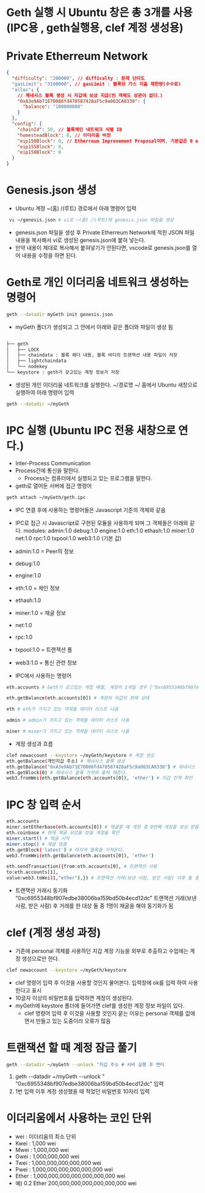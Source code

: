 # Geth 실행 시 Ubuntu 창은 총 3개를 사용 (IPC용 , geth실행용, clef 계정 생성용)

# Private Etherreum Network

```json
{
  "difficulty": "200000", // difficulty : 문제 난이도
  "gasLimit": "3100000", // gasLimit : 블록당 가스 지출 제한량(수수료)
  "alloc": {
    // 제네시스 블록 생성 시 지갑에 보상 지급(빈 객체도 상관이 없다.)
    "0xA3e9Ab71E70086fd470587428aF5c9a003CA0338": {
      "balance": "100000000"
    }
  },
  "config": {
    "chainId": 50, // 볼록체인 네트워크 식별 ID
    "homesteadBlock": 0, // 이더리움 버전
    "eip150Block": 0, // Etherreum Improvement Proposal이며, 기본값은 0 eip는 이더리움 핵심 프로토콜 사양 등의 표준을 설명한다.
    "eip155Block": 0,
    "eip158Block": 0
  }
}
```

# Genesis.json 생성

- Ubuntu 계정 ~(홈) /(루트) 경로에서 아래 명령어 입력

```sh
 vi ~/genesis.json # vi로 ~(홈) /(루트)에 genesis.json 파일을 생성
```

- genesis.json 파일을 생성 후 Private Etherreum Network에 적힌 JSON 파일 내용을 복사해서 vi로 생성된 genesis.json에 붙혀 넣는다.
- 만약 내용이 제대로 복사해서 붙혀넣기가 안된다면, vscode로 genesis.json를 열어 내용을 수정을 하면 된다.

# Geth로 개인 이더리움 네트워크 생성하는 명령어

```sh
geth --datadir myGeth init genesis.json
```

- myGeth 폴더가 생성되고 그 안에서 아래와 같은 폴더와 파일이 생성 됨

```sh

├── geth
│   ├── LOCK
│   ├── chaindata : 블록 헤더 내용, 블록 바디의 트랜잭션 내용 파일이 저장
│   ├── lightchaindata
│   └── nodekey
└── keystore : geth가 갖고있는 계정 정보가 저장

```

- 생성된 개인 이더리움 네트워크를 실행한다. ~/경로명 ~/ 홈에서 Ubuntu 새창으로 실행하여 아래 명령어 입력

```sh
geth --datadir ~/myGeth
```

# IPC 실행 (Ubuntu IPC 전용 새창으로 연다.)

- Inter-Process Communication
- Process간에 통신을 말한다.
  - Process는 컴퓨터에서 실행되고 있는 프로그램을 말한다.
- geth로 열어둔 서버에 접근 명령어

```sh
geth attach ~/myGeth/geth.ipc
```

- IPC 연결 후에 사용하는 명령어들은 Javascript 기준의 객체와 같음

- IPC로 접근 시 Javascript로 구현된 모듈을 사용하게 되며 그 객체들은 아래와 같다.
  modules: admin:1.0 debug:1.0 engine:1.0 eth:1.0 ethash:1.0 miner:1.0 net:1.0 rpc:1.0 txpool:1.0 web3:1.0 (기본 값)
- admin:1.0 = Peer의 정보
- debug:1.0
- engine:1.0
- eth:1.0 = 체인 정보
- ethash:1.0
- miner:1.0 = 채굴 정보
- net:1.0
- rpc:1.0
- txpool:1.0 = 트랜잭션 풀
- web3:1.0 = 통신 관련 정보

- IPC에서 사용하는 명령어

```sh
eth.accounts # Geth가 갖고있는 계정 배열, 계정이 1개일 경우 ["0xc6955348bf907edbe38006ba159bd50b4ecd12dc"] / 계정이 2개일 경우 ["0xc6955348bf907edbe38006ba159bd50b4ecd12dc"],["0xc6955348bf907edbe38006ba159bd50b4ecd12dc"]
```

```sh
eth.getBalance(eth.accounts[0]) # 계정의 지갑의 현재 상태
```

```sh
eth # eth가 가지고 있는 객체들 데이터 리스트 나옴
```

```sh
admin # admin가 가지고 있는 객체들 데이터 리스트 나옴
```

```sh
miner # miner가 가지고 있는 객체들 데이터 리스트 나옴
```

- 계정 생성과 흐름

```sh
clef newaccount --keystore ~/myGeth/keystore # 계정 생성
eth.getBalance(개인지갑 주소) # 제네시스 블록 생성
eth.getBalance("0xA3e9Ab71E70086fd470587428aF5c9a003CA0338") # 제네시스 블록 생성 예
eth.getBlock(0) # 제네시스 블록 가져와 출력 해준다.
web3.fromWei(eth.getBalance(eth.accounts[0]), 'ether') # 지갑 잔액 확인
```

# IPC 창 입력 순서

```sh
eth.accounts
miner.setEtherbase(eth.accounts[0]) # 채굴할 때 계정 중 0번째 계정을 보상 받을 계정으로 설정
eth.coinbase # 현재 채굴 보상을 받을 계정을 확인
miner.start() # 채굴 시작
miner.stop() # 채굴 멈춤
eth.getBlock('latest') # 마지막 블록을 가져온다.
web3.fromWei(eth.getBalance(eth.accounts[0]), 'ether')

eth.sendTransaction({from:eth.accounts[0], # 트랜잭션 사용
to:eth.accounts[1],
value:web3.toWei(1,"ether"),}) # 트랜잭션 거래(보낸 사람, 받은 사람) 이후 둘 중 하나가 miner.start() 채굴을 시작해야 거래에 대한  동기화가 됨

```

- 트랜잭션 거래시 동기화
  "0xc6955348bf907edbe38006ba159bd50b4ecd12dc"
  트랜잭션 거래(보낸 사람, 받은 사람) 후 거래를 한 대상 둘 중 1명이 채굴을 해야 동기화가 됨

# clef (계정 생성 과정)

- 기존에 personal 객체를 사용하던 지갑 계정 기능을 외부로 추출하고 수업에는 계정 생성으로만 한다.

```sh
clef newaccount --keystore ~/myGeth/keystore
```

- clef 명령어 입력 후 이것을 사용할 것인지 물어본다. 입력창에 ok를 입력 하여 사용한다고 표시
- 10글자 이상의 비밀번호를 입력하면 계정이 생성된다.
- myGeth에 keystore 폴더에 들어가면 clef를 생성한 계정 정보 파일이 있다.
  - clef 명령어 입력 후 이것을 사용할 것인지 묻는 이유는 personal 객체를 없애면서 만들고 있는 도중이라 오류가 많음

# 트랜잭션 할 때 계정 잠금 풀기

```sh
geth --datadir ~/myGeth --unlock "지갑 주소 # 서버 실행 후 엔터
```

1. geth --datadir ~/myGeth --unlock " "0xc6955348bf907edbe38006ba159bd50b4ecd12dc" 입력
2. 1번 입력 이후 계정 생성했을 때 적었던 비밀번호 10자리 입력

# 이더리움에서 사용하는 코인 단위

- wei : 이더리움의 최소 단위
- Kwei : 1,000 wei
- Mwei : 1,000,000 wei
- Gwei : 1,000,000,000 wei
- Twei : 1,000,000,000,000,000 wei
- Pwei : 1,000,000,000,000,000,000 wei
- Ether : 1,000,000,000,000,000,000,000 wei
- 예) 0.2 Ether 200,000,000,000,000,000,000 wei
